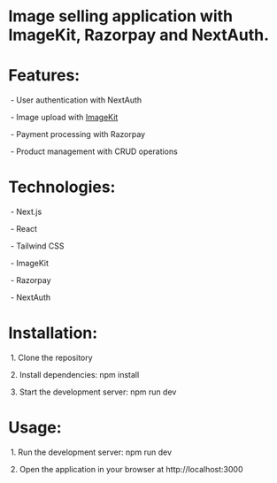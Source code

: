 # Image selling application with ImageKit, Razorpay and NextAuth.



# Features:

 - User authentication with NextAuth

 - Image upload with [ImageKit](https://imagekit.io)

 - Payment processing with Razorpay

 - Product management with CRUD operations



# Technologies:

 - Next.js

 - React

 - Tailwind CSS

 - ImageKit

 - Razorpay

 - NextAuth



# Installation:

 1. Clone the repository

 2. Install dependencies: npm install

 3. Start the development server: npm run dev



# Usage:

 1. Run the development server: npm run dev

 2. Open the application in your browser at http://localhost:3000
